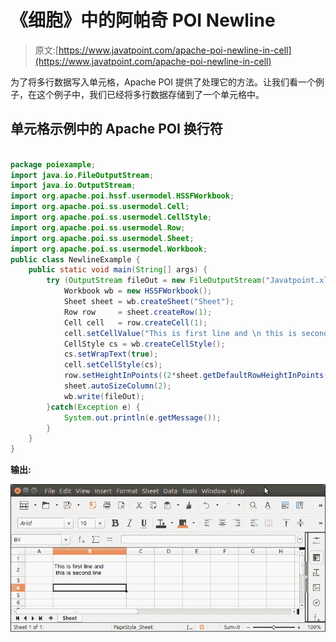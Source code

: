 # 《细胞》中的阿帕奇 POI Newline

> 原文:[https://www.javatpoint.com/apache-poi-newline-in-cell](https://www.javatpoint.com/apache-poi-newline-in-cell)

为了将多行数据写入单元格，Apache POI 提供了处理它的方法。让我们看一个例子，在这个例子中，我们已经将多行数据存储到了一个单元格中。

## 单元格示例中的 Apache POI 换行符

```java

package poiexample;
import java.io.FileOutputStream;
import java.io.OutputStream;
import org.apache.poi.hssf.usermodel.HSSFWorkbook;
import org.apache.poi.ss.usermodel.Cell;
import org.apache.poi.ss.usermodel.CellStyle;
import org.apache.poi.ss.usermodel.Row;
import org.apache.poi.ss.usermodel.Sheet;
import org.apache.poi.ss.usermodel.Workbook;
public class NewlineExample {
	public static void main(String[] args) {
		try (OutputStream fileOut = new FileOutputStream("Javatpoint.xls")) {
			Workbook wb = new HSSFWorkbook();
			Sheet sheet = wb.createSheet("Sheet");
			Row row     = sheet.createRow(1);
			Cell cell   = row.createCell(1);
			cell.setCellValue("This is first line and \n this is second line");
			CellStyle cs = wb.createCellStyle();
			cs.setWrapText(true);
			cell.setCellStyle(cs);
			row.setHeightInPoints((2*sheet.getDefaultRowHeightInPoints()));
			sheet.autoSizeColumn(2);
	        wb.write(fileOut);
	    }catch(Exception e) {
	    	System.out.println(e.getMessage());
	    }
	}
}

```

**输出:**

![Apache POI Newline in Cell](img/475b99bd65a64a7944f0b1625b702e92.png)